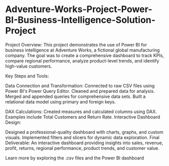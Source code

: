 # Adventure-Works-Project-Power-BI-Business-Intelligence-Solution-Project
Project Overview:
This project demonstrates the use of Power BI for business intelligence at Adventure Works, a fictional global manufacturing company. The goal was to create a comprehensive dashboard to track KPIs, compare regional performance, analyze product-level trends, and identify high-value customers.

Key Steps and Tools:

Data Connection and Transformation:
Connected to raw CSV files using Power BI's Power Query Editor.
Cleaned and prepared data for analysis.
Merged and appended queries for comprehensive data sets.
Built a relational data model using primary and foreign keys.

DAX Calculations:
Created measures and calculated columns using DAX.
Examples include Total Customers and Return Rate.
Interactive Dashboard Design:

Designed a professional-quality dashboard with charts, graphs, and custom visuals.
Implemented filters and slicers for dynamic data exploration.
Final Deliverable:
An interactive dashboard providing insights into sales, revenue, profit, returns, regional performance, product trends, and customer value.

Learn more by exploring the .csv files and the Power BI dashboard
